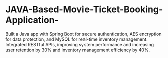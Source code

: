 # JAVA-Based-Movie-Ticket-Booking-Application-
Built a Java app with Spring Boot for secure authentication, AES encryption for data protection, and MySQL for real-time inventory management.  Integrated RESTful APIs, improving system performance and increasing user retention by 30% and inventory management efficiency by 40%.     
